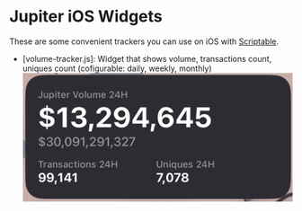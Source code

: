 # Jupiter iOS Widgets

These are some convenient trackers you can use on iOS with [Scriptable](https://scriptable.app/).

* [volume-tracker.js]: Widget that shows volume, transactions count, uniques count (cofigurable: daily, weekly, monthly)
![Volume Tracker](https://github.com/jup-ag/widgets/blob/main/demo/volume-tracker.jpeg?raw=true)